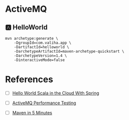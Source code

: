 # ActiveMQ



## :a: HelloWorld

```
mvn archetype:generate \
    -DgroupId=com.valiha.app \
    -DartifactId=helloworld \
    -DarchetypeArtifactId=maven-archetype-quickstart \
    -DarchetypeVersion=1.4 \
    -DinteractiveMode=false
```


# References

- [ ] [Hello World Scala in the Cloud With Spring](https://dzone.com/articles/spring-scala-cloud-psh)
- [ ] [ActiveMQ Performance Testing](https://www.javacodegeeks.com/2018/09/activemq-performance-testing.html)
- [ ] [Maven in 5 Minutes](https://maven.apache.org/guides/getting-started/maven-in-five-minutes.html)



